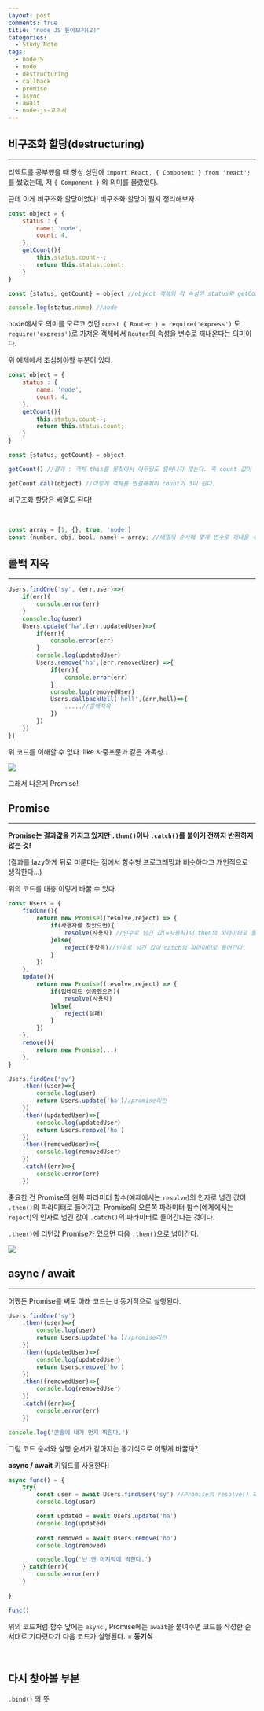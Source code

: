 ```yaml
---
layout: post
comments: true
title: "node JS 톺아보기(2)"
categories:
  - Study Note
tags:
  - nodeJS
  - node
  - destructuring
  - callback
  - promise
  - async
  - await
  - node-js-교과서
---
```


## 비구조화 할당(destructuring)
---
리액트를 공부했을 때 항상 상단에 `import React, { Component } from 'react';` 를 썼었는데, 저 `{ Component }` 의 의미를 몰랐었다.

근데 이게 비구조화 할당이었다! 비구조화 할당이 뭔지 정리해보자.

```javascript
const object = {
    status : {
        name: 'node',
        count: 4,
    },
    getCount(){
        this.status.count--;
        return this.status.count;
    }
}

const {status, getCount} = object //object 객체의 각 속성이 status와 getCount에 할당된다.  반드시 객체의 속성 값과 변수 이름이 같아야한다.

console.log(status.name) //node
```

node에서도 의미를 모르고 썼던 `const { Router } = require('express')` 도 `require('express')`로 가져온 객체에서 `Router`의 속성을 변수로 꺼내온다는 의미이다.

위 예제에서 조심해야할 부분이 있다.

```javascript
const object = {
    status : {
        name: 'node',
        count: 4,
    },
    getCount(){
        this.status.count--;
        return this.status.count;
    }
}

const {status, getCount} = object

getCount() //결과 : 객체 this를 못찾아서 아무일도 일어나지 않는다. 즉 count 값이 바뀌지 않는다.

getCount.call(object) //이렇게 객체를 연결해줘야 count가 3이 된다.
```
비구조화 할당은 배열도 된다!

<br>

```javascript
const array = [1, {}, true, 'node']
const {number, obj, bool, name} = array; //배열의 순서에 맞게 변수로 꺼내올 수 있다...왕신기
```

## 콜백 지옥
---
```javascript
Users.findOne('sy', (err,user)=>{
    if(err){
        console.error(err)
    }
    console.log(user)
    Users.update('ha',(err,updatedUser)=>{
        if(err){
            console.error(err)
        }
        console.log(updatedUser)
        Users.remove('ho',(err,removedUser) =>{
            if(err){
                console.error(err)
            }
            console.log(removedUser)
            Users.callbackHell('hell',(err,hell)=>{
                .....//콜백지옥
            })
        })
    })
})
```
위 코드를 이해할 수 없다..like 사중포문과 같은 가독성..

<img src="/assets/images/190215/before.jpg">

그래서 나온게 Promise!

## Promise
---
<b>Promise는 결과값을 가지고 있지만 `.then()`이나 `.catch()`를 붙이기 전까지 반환하지 않는 것!</b>

(결과를 lazy하게 뒤로 미룬다는 점에서 함수형 프로그래밍과 비슷하다고 개인적으로 생각한다...)


위의 코드를 대충 이렇게 바꿀 수 있다.
```javascript
const Users = {
    findOne(){
        return new Promise((resolve,reject) => {
            if(사용자를 찾았으면){
                resolve(사용자) //인수로 넘긴 값(=사용자)이 then의 파라미터로 들어간다.
            }else{
                reject(못찾음)//인수로 넘긴 값이 catch의 파라미터로 들어간다.
            }
        })
    },
    update(){
        return new Promise((resolve,reject) => {
            if(업데이트 성공했으면){
                resolve(사용자)
            }else{
                reject(실패)
            }
        })
    },
    remove(){
        return new Promise(...)
    },
}

Users.findOne('sy')
    .then((user)=>{
        console.log(user)
        return Users.update('ha')//promise리턴
    })
    .then((updatedUser)=>{
        console.log(updatedUser)
        return Users.remove('ho')
    })
    .then((removedUser)=>{
        console.log(removedUser)
    })
    .catch((err)=>{
        console.error(err)
    })
```

중요한 건 Promise의 왼쪽 파라미터 함수(예제에서는 `resolve`)의 인자로 넘긴 값이 `.then()`의 파라미터로 들어가고, Promise의 오른쪽 파라미터 함수(예제에서는 `reject`)의 인자로 넘긴 값이 `.catch()`의 파라미터로 들어간다는 것이다.

`.then()`에 리턴값 Promise가 있으면 다음 `.then()`으로 넘어간다.

<img src="/assets/images/190215/after.jpg">

<br>

## async / await
---

어쨌든 Promise를 써도 아래 코드는 비동기적으로 실행된다.
```javascript
Users.findOne('sy')
    .then((user)=>{
        console.log(user)
        return Users.update('ha')//promise리턴
    })
    .then((updatedUser)=>{
        console.log(updatedUser)
        return Users.remove('ho')
    })
    .then((removedUser)=>{
        console.log(removedUser)
    })
    .catch((err)=>{
        console.error(err)
    })

console.log('콘솔에 내가 먼저 찍힌다.')
```
그럼 코드 순서와 실행 순서가 같아지는 동기식으로 어떻게 바꿀까?

**async / await** 키워드를 사용한다!

```javascript
async func() = {
    try{
        const user = await Users.findUser('sy') //Promise의 resolve() 또는 reject()의 파라미터로 넘기는 값이 user로 리턴된다.
        console.log(user)

        const updated = await Users.update('ha')
        console.log(updated)
        
        const removed = await Users.remove('ho')
        console.log(removed)

        console.log('난 맨 마지막에 찍힌다.')
    } catch(err){
        console.error(err)
    }
    
}

func()
```

위의 코드처럼 함수 앞에는 `async` , Promise에는 `await`을 붙여주면 코드를 작성한 순서대로 기다렸다가 다음 코드가 실행된다. = **동기식**

<br>

## 다시 찾아볼 부분
`.bind()` 의 뜻

<br>
<br>
